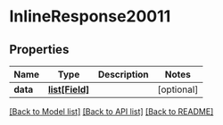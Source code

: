 # InlineResponse20011

## Properties
Name | Type | Description | Notes
------------ | ------------- | ------------- | -------------
**data** | [**list[Field]**](Field.md) |  | [optional] 

[[Back to Model list]](../README.md#documentation-for-models) [[Back to API list]](../README.md#documentation-for-api-endpoints) [[Back to README]](../README.md)

